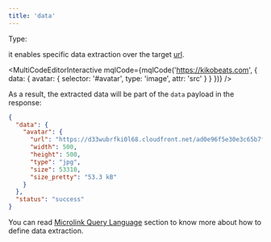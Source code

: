 ```yaml
---
title: 'data'
--- 
```


Type: <Type children='<object>'/>

it enables specific data extraction over the target [url](/docs/api/parameters/url).

<MultiCodeEditorInteractive 
  mqlCode={mqlCode('https://kikobeats.com', {
  data: {
    avatar: {
      selector: '#avatar',
      type: 'image',
      attr: 'src'
    }
  }
})} 
/>

<Figcaption children="The data extraction need to be defined at least with a CSS selector." />

As a result, the extracted data will be part of the `data` payload in the response:

```json
{
  "data": {
    "avatar": {
      "url": "https://d33wubrfki0l68.cloudfront.net/ad0e96f5e30e3c65b7ff31e5a637fea070356f0b/eaa58/images/avatar.jpg",
      "width": 500,
      "height": 500,
      "type": "jpg",
      "size": 53310,
      "size_pretty": "53.3 kB"
    }
  },
  "status": "success"
}
```

You can read [Microlink Query Language](/docs/mql/getting-started/overview) section to know more about how to define data extraction.
